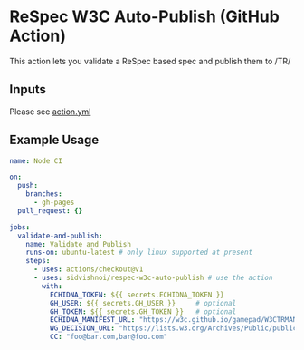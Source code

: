 # ReSpec W3C Auto-Publish (GitHub Action)

This action lets you validate a ReSpec based spec and publish them to /TR/

## Inputs

Please see [action.yml](action.yml)

## Example Usage

``` yaml
name: Node CI

on:
  push:
    branches:
      - gh-pages
  pull_request: {}

jobs:
  validate-and-publish:
    name: Validate and Publish
    runs-on: ubuntu-latest # only linux supported at present
    steps:
      - uses: actions/checkout@v1
      - uses: sidvishnoi/respec-w3c-auto-publish # use the action
        with:
          ECHIDNA_TOKEN: ${{ secrets.ECHIDNA_TOKEN }}
          GH_USER: ${{ secrets.GH_USER }}     # optional
          GH_TOKEN: ${{ secrets.GH_TOKEN }}   # optional
          ECHIDNA_MANIFEST_URL: "https://w3c.github.io/gamepad/W3CTRMANIFEST"
          WG_DECISION_URL: "https://lists.w3.org/Archives/Public/public-webapps/2014JulSep/0627.html"
          CC: "foo@bar.com,bar@foo.com"
```
